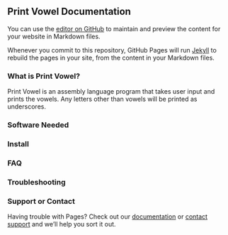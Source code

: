 ## Print Vowel Documentation

You can use the [editor on GitHub](https://github.com/KaylaFriend/PrintVowel/edit/main/index.md) to maintain and preview the content for your website in Markdown files.

Whenever you commit to this repository, GitHub Pages will run [Jekyll](https://jekyllrb.com/) to rebuild the pages in your site, from the content in your Markdown files.

### What is Print Vowel?

Print Vowel is an assembly language program that takes user input and prints the vowels. Any letters other than vowels will be printed as underscores.

### Software Needed


### Install


### FAQ


### Troubleshooting



### Support or Contact



Having trouble with Pages? Check out our [documentation](https://docs.github.com/categories/github-pages-basics/) or [contact support](https://support.github.com/contact) and we’ll help you sort it out.
